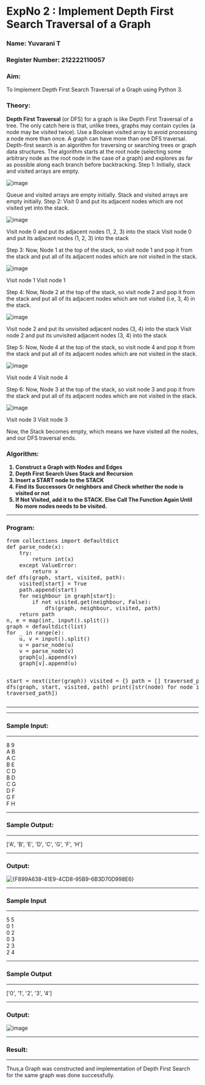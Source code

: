 <h1>ExpNo 2 : Implement Depth First Search Traversal of a Graph</h1> 

<h3>Name: Yuvarani T</h3>
<h3>Register Number: 212222110057</h3>

<H3>Aim:</H3>
<p> To Implement Depth First Search Traversal of a Graph using Python 3.</p>

<h3>Theory:</h3>
<strong>Depth First Traversal </strong>(or DFS) for a graph is like Depth First Traversal of a tree. The only catch here is that, unlike trees, graphs may contain cycles (a node may be visited twice). Use a Boolean visited array to avoid processing a node more than once. A graph can have more than one DFS traversal. 
Depth-first search is an algorithm for traversing or searching trees or graph data structures. The algorithm starts at the root node (selecting some arbitrary node as the root node in the case of a graph) and explores as far as possible along each branch before backtracking.
Step 1: Initially, stack and visited arrays are empty.

![image](https://github.com/natsaravanan/19AI405FUNDAMENTALSOFARTIFICIALINTELLIGENCE/assets/87870499/640b3c6f-3ac1-49a2-a955-68da9a71f446)

Queue and visited arrays are empty initially.
Stack and visited arrays are empty initially.
Step 2: Visit 0 and put its adjacent nodes which are not visited yet into the stack.

![image](https://github.com/natsaravanan/19AI405FUNDAMENTALSOFARTIFICIALINTELLIGENCE/assets/87870499/86dcf7d9-1f9d-49b0-a821-5976a6e77606)

Visit node 0 and put its adjacent nodes (1, 2, 3) into the stack
Visit node 0 and put its adjacent nodes (1, 2, 3) into the stack

Step 3: Now, Node 1 at the top of the stack, so visit node 1 and pop it from the stack and put all of its adjacent nodes which are not visited in the stack.

![image](https://github.com/natsaravanan/19AI405FUNDAMENTALSOFARTIFICIALINTELLIGENCE/assets/87870499/e6017942-08b1-4742-87ad-c97eb97bf985)

Visit node 1
Visit node 1

Step 4: Now, Node 2 at the top of the stack, so visit node 2 and pop it from the stack and put all of its adjacent nodes which are not visited (i.e, 3, 4) in the stack.

![image](https://github.com/natsaravanan/19AI405FUNDAMENTALSOFARTIFICIALINTELLIGENCE/assets/87870499/6e6d123c-60ae-4f9c-a27c-c4fc7e57d57c)

Visit node 2 and put its unvisited adjacent nodes (3, 4) into the stack
Visit node 2 and put its unvisited adjacent nodes (3, 4) into the stack

Step 5: Now, Node 4 at the top of the stack, so visit node 4 and pop it from the stack and put all of its adjacent nodes which are not visited in the stack.

![image](https://github.com/natsaravanan/19AI405FUNDAMENTALSOFARTIFICIALINTELLIGENCE/assets/87870499/20b76a05-5668-4da5-8189-e10fb1bb7238)

Visit node 4
Visit node 4

Step 6: Now, Node 3 at the top of the stack, so visit node 3 and pop it from the stack and put all of its adjacent nodes which are not visited in the stack.

![image](https://github.com/natsaravanan/19AI405FUNDAMENTALSOFARTIFICIALINTELLIGENCE/assets/87870499/3b88f04a-7846-4f75-89b4-22bbd5b48e52)

Visit node 3
Visit node 3

Now, the Stack becomes empty, which means we have visited all the nodes, and our DFS traversal ends.

<h3>Algorithm:</h3>
<B><ol>
 <li>Construct a Graph with Nodes and Edges</li>
 <li>Depth First Search Uses Stack and Recursion</li>
 <li>Insert a START node to the STACK</li>
 <li>Find its Successors Or neighbors and Check whether the node is visited or not</li>
 <li>If Not Visited, add it to the STACK. Else Call The Function Again Until No more nodes needs to be visited.</li>
</ol></B>

<hr>
<h3>Program:</h3>
<pre>
from collections import defaultdict
def parse_node(x):
    try:
        return int(x)
    except ValueError:
        return x
def dfs(graph, start, visited, path):
    visited[start] = True
    path.append(start)
    for neighbour in graph[start]:
        if not visited.get(neighbour, False):
            dfs(graph, neighbour, visited, path)
    return path
n, e = map(int, input().split())
graph = defaultdict(list)
for _ in range(e):
    u, v = input().split()
    u = parse_node(u)
    v = parse_node(v)
    graph[u].append(v)
    graph[v].append(u)

start = next(iter(graph))
visited = {}
path = []
traversed_path = dfs(graph, start, visited, path)
print([str(node) for node in traversed_path])
</pre>
<hr>

<hr>
<h3>Sample Input:</h3>
<hr>
8 9 <br>
A B <br>
A C <br>
B E <br>
C D <br>
B D <br>
C G <br>
D F <br>
G F <br>
F H <br>
<hr>
<h3>Sample Output:</h3>
<hr>
['A', 'B', 'E', 'D', 'C', 'G', 'F', 'H']

<hr>
<h3>Output:</h3>

![{F899A638-41E9-4CD8-95B9-6B3D70D998E6}](https://github.com/user-attachments/assets/13c5f2d5-606f-4c59-989b-9b0fc0ff3499)

<hr>
<h3>Sample Input</h3>
<hr>
5 5 <br>
0 1 <br>
0 2 <br>
0 3 <br>
2 3 <br>
2 4 <br>
<hr>
<h3>Sample Output</h3>
<hr>
['0', '1', '2', '3', '4']
<hr>
<h3>Output:</h3>

![image](https://github.com/user-attachments/assets/f7dbc99c-d552-4f34-b912-19e6c8118e00)

<hr>
<h3>Result:</h3>
<hr>
<p>Thus,a Graph was constructed and implementation of Depth First Search for the same graph was done successfully.</p>
